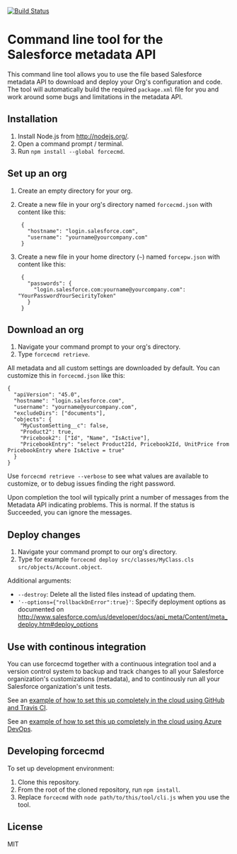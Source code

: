 [![Build Status](https://travis-ci.org/jesperkristensen/forcecmd.svg?branch=master)](https://travis-ci.org/jesperkristensen/forcecmd)

Command line tool for the Salesforce metadata API
========

This command line tool allows you to use the file based Salesforce metadata API
to download and deploy your Org's configuration and code.
The tool will automatically build the required `package.xml` file for you
and work around some bugs and limitations in the metadata API.

## Installation

1. Install Node.js from http://nodejs.org/.
2. Open a command prompt / terminal.
3. Run `npm install --global forcecmd`.

## Set up an org

1. Create an empty directory for your org.
2. Create a new file in your org's directory named `forcecmd.json` with content like this:

        {
          "hostname": "login.salesforce.com",
          "username": "yourname@yourcompany.com"
        }

3. Create a new file in your home directory (`~`) named `forcepw.json` with content like this:

        {
          "passwords": {
            "login.salesforce.com:yourname@yourcompany.com": "YourPasswordYourSecirityToken"
          }
        }

## Download an org

1. Navigate your command prompt to your org's directory.
2. Type `forcecmd retrieve`.

All metadata and all custom settings are downloaded by default. You can customize this in `forcecmd.json` like this:

    {
      "apiVersion": "45.0",
      "hostname": "login.salesforce.com",
      "username": "yourname@yourcompany.com",
      "excludeDirs": ["documents"],
      "objects": {
        "MyCustomSetting__c": false,
        "Product2": true,
        "Pricebook2": ["Id", "Name", "IsActive"],
        "PricebookEntry": "select Product2Id, Pricebook2Id, UnitPrice from PricebookEntry where IsActive = true"
      }
    }

Use `forcecmd retrieve --verbose` to see what values are available to customize, or to debug issues finding the right password.

Upon completion the tool will typically print a number of messages from the Metadata API indicating problems. This is normal. If the status is Succeeded, you can ignore the messages.

## Deploy changes

1. Navigate your command prompt to our org's directory.
2. Type for example `forcecmd deploy src/classes/MyClass.cls src/objects/Account.object`.

Additional arguments:
* `--destroy`: Delete all the listed files instead of updating them.
* `'--options={"rollbackOnError":true}'`: Specify deployment options as documented on http://www.salesforce.com/us/developer/docs/api_meta/Content/meta_deploy.htm#deploy_options

## Use with continous integration

You can use forcecmd together with a continuous integration tool and a version control system to backup and track changes to all your Salesforce organization's customizations (metadata), and to continously run all your Salesforce organization's unit tests.

See an [example of how to set this up completely in the cloud using GitHub and Travis CI](https://github.com/jesperkristensen/forcecmd-demo).

See an [example of how to set this up completely in the cloud using Azure DevOps](https://dev.azure.com/forcecmd/_git/forcecmd-demo).

## Developing forcecmd

To set up development environment:

1. Clone this repository.
2. From the root of the cloned repository, run `npm install`.
3. Replace `forcecmd` with `node path/to/this/tool/cli.js` when you use the tool.

## License

MIT
